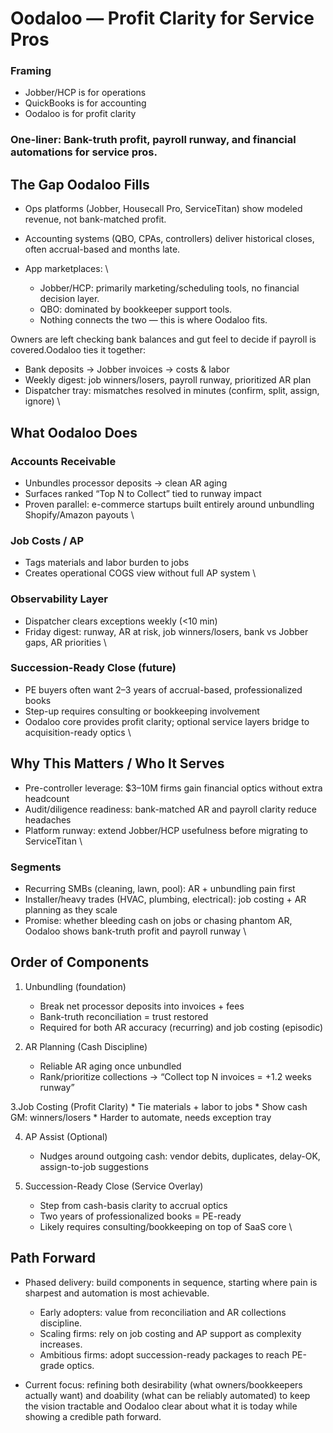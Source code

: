 

# Oodaloo — Profit Clarity for Service Pros


### Framing

* Jobber/HCP is for operations
* QuickBooks is for accounting
* Oodaloo is for profit clarity

### One-liner: Bank-truth profit, payroll runway, and financial automations for service pros.


## The Gap Oodaloo Fills


* Ops platforms (Jobber, Housecall Pro, ServiceTitan) show modeled revenue, not bank-matched profit.
* Accounting systems (QBO, CPAs, controllers) deliver historical closes, often accrual-based and months late.
* App marketplaces: \

    * Jobber/HCP: primarily marketing/scheduling tools, no financial decision layer.
    * QBO: dominated by bookkeeper support tools.
    * Nothing connects the two — this is where Oodaloo fits.

Owners are left checking bank balances and gut feel to decide if payroll is covered.Oodaloo ties it together:

* Bank deposits → Jobber invoices → costs & labor
* Weekly digest: job winners/losers, payroll runway, prioritized AR plan
* Dispatcher tray: mismatches resolved in minutes (confirm, split, assign, ignore) \


## What Oodaloo Does


### Accounts Receivable

* Unbundles processor deposits → clean AR aging
* Surfaces ranked “Top N to Collect” tied to runway impact
* Proven parallel: e-commerce startups built entirely around unbundling Shopify/Amazon payouts \


### Job Costs / AP

* Tags materials and labor burden to jobs
* Creates operational COGS view without full AP system \


### Observability Layer

* Dispatcher clears exceptions weekly (&lt;10 min)
* Friday digest: runway, AR at risk, job winners/losers, bank vs Jobber gaps, AR priorities \


### Succession-Ready Close (future)

* PE buyers often want 2–3 years of accrual-based, professionalized books
* Step-up requires consulting or bookkeeping involvement
* Oodaloo core provides profit clarity; optional service layers bridge to acquisition-ready optics \



## Why This Matters / Who It Serves

* Pre-controller leverage: $3–10M firms gain financial optics without extra headcount
* Audit/diligence readiness: bank-matched AR and payroll clarity reduce headaches
* Platform runway: extend Jobber/HCP usefulness before migrating to ServiceTitan \


### Segments

* Recurring SMBs (cleaning, lawn, pool): AR + unbundling pain first
* Installer/heavy trades (HVAC, plumbing, electrical): job costing + AR planning as they scale
* Promise: whether bleeding cash on jobs or chasing phantom AR, Oodaloo shows bank-truth profit and payroll runway \


## Order of Components

1. Unbundling (foundation)
    * Break net processor deposits into invoices + fees
    * Bank-truth reconciliation = trust restored
    * Required for both AR accuracy (recurring) and job costing (episodic)

2. AR Planning (Cash Discipline)
    * Reliable AR aging once unbundled
    * Rank/prioritize collections → “Collect top N invoices = +1.2 weeks runway”

3.Job Costing (Profit Clarity)
    * Tie materials + labor to jobs
    * Show cash GM: winners/losers
    * Harder to automate, needs exception tray

4. AP Assist (Optional)
    * Nudges around outgoing cash: vendor debits, duplicates, delay-OK, assign-to-job suggestions

5. Succession-Ready Close (Service Overlay)
    * Step from cash-basis clarity to accrual optics
    * Two years of professionalized books = PE-ready
    * Likely requires consulting/bookkeeping on top of SaaS core \


## Path Forward

* Phased delivery: build components in sequence, starting where pain is sharpest and automation is most achievable.
    * Early adopters: value from reconciliation and AR collections discipline.
    * Scaling firms: rely on job costing and AP support as complexity increases.
    * Ambitious firms: adopt succession-ready packages to reach PE-grade optics. 

* Current focus: refining both desirability (what owners/bookkeepers actually want) and doability (what can be reliably automated) to keep the vision tractable and Oodaloo clear about what it is today while showing a credible path forward.
